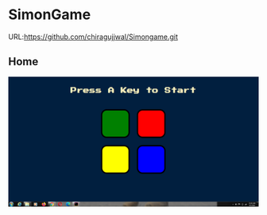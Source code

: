 # SimonGame

URL:https://github.com/chiragujjwal/Simongame.git
## Home

<img src="https://github.com/chiragujjwal/Simongame/blob/main/screenshot/Capture3.PNG"></img>

